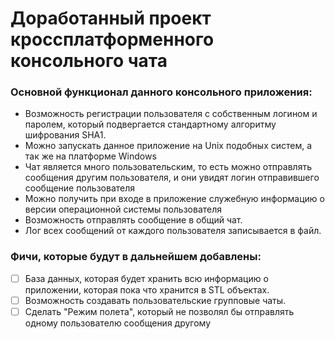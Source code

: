# Доработанный проект кроссплатформенного консольного чата
### Основной функционал данного консольного приложения:

* Возможность регистрации пользователя с собственным логином и паролем, который подвергается стандартному алгоритму шифрования SHA1.
* Можно запускать данное приложение на Unix подобных систем, а так же на платформе Windows
* Чат является много пользовательским, то есть можно отправлять сообщения другим пользователя, и они увидят логин отправившего сообщение пользователя
* Можно получить при входе в приложение служебную информацию о версии операционной системы пользователя
* Возможность отправлять сообщение в общий чат.
* Лог всех сообщений от каждого пользователя записывается в файл.

### Фичи, которые будут в дальнейшем добавлены:
- [ ] База данных, которая будет хранить всю информацию о приложении, которая пока что хранится в STL объектах.
- [ ] Возможность создавать пользовательские групповые чаты.
- [ ] Сделать "Режим полета", который не позволял бы отправлять одному пользователю сообщения другому
